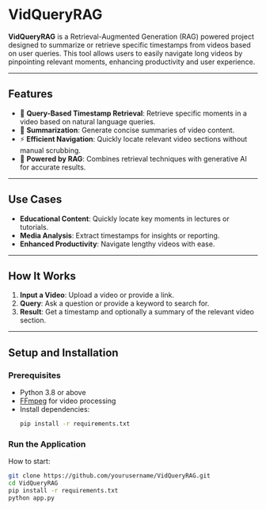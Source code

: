 # VidQueryRAG

**VidQueryRAG** is a Retrieval-Augmented Generation (RAG) powered project designed to summarize or retrieve specific timestamps from videos based on user queries. This tool allows users to easily navigate long videos by pinpointing relevant moments, enhancing productivity and user experience.

---

## Features
- 🚀 **Query-Based Timestamp Retrieval**: Retrieve specific moments in a video based on natural language queries.
- 📝 **Summarization**: Generate concise summaries of video content.
- ⚡ **Efficient Navigation**: Quickly locate relevant video sections without manual scrubbing.
- 🎯 **Powered by RAG**: Combines retrieval techniques with generative AI for accurate results.

---

## Use Cases
- **Educational Content**: Quickly locate key moments in lectures or tutorials.
- **Media Analysis**: Extract timestamps for insights or reporting.
- **Enhanced Productivity**: Navigate lengthy videos with ease.

---

## How It Works
1. **Input a Video**: Upload a video or provide a link.
2. **Query**: Ask a question or provide a keyword to search for.
3. **Result**: Get a timestamp and optionally a summary of the relevant video section.

---

## Setup and Installation

### Prerequisites
- Python 3.8 or above
- [FFmpeg](https://ffmpeg.org/) for video processing
- Install dependencies:
  ```bash
  pip install -r requirements.txt
### Run the Application

 How to start:
   ```bash
   git clone https://github.com/yourusername/VidQueryRAG.git
   cd VidQueryRAG
   pip install -r requirements.txt
   python app.py



